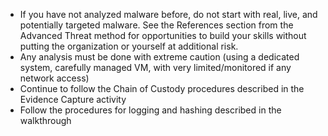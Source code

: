 
* If you have not analyzed malware before, do not start with real, live, and potentially targeted malware. See the References section from the Advanced Threat method for opportunities to build your skills without putting the organization or yourself at additional risk. 
* Any analysis must be done with extreme caution (using a dedicated system, carefully managed VM, with very limited/monitored if any network access)
* Continue to follow the Chain of Custody procedures described in the Evidence Capture activity
* Follow the procedures for logging and hashing described in the walkthrough

